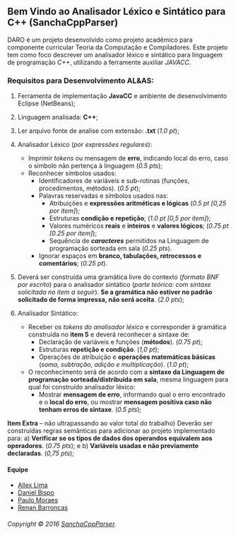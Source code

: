 ## Bem Vindo ao Analisador Léxico e Sintático para C++ (SanchaCppParser)
DARO é um projeto desenvolvido como projeto acadêmico para componente curricular Teoria da Computação e Compiladores. Este projeto
tem como foco descrever um analisador léxico e sintático para linguagem de programação _C++_, utilizando a ferramente auxiliar _JAVACC_.


### Requisitos para Desenvolvimento AL&AS:

1. Ferramenta de implementação __JavaCC__ e ambiente de desenvolvimento Eclipse (NetBeans);
2. Linguagem analisada: __C++__;
3. Ler arquivo fonte de analise com extensão: __.txt__ (_1.0 pt_);
4. Analisador Léxico (_por expressões regulares_):
	* Imprimir _tokens_ ou mensagem de __erro__, indicando local do erro, caso o símbolo não pertença à linguagem (_0.5 pts_);
	* Reconhecer símbolos usados:
		* Identificadores de variáveis e sub-rotinas (funções, procedimentos, métodos). (_0.5 pt_);
		* Palavras reservadas e símbolos usados nas:
			* Atribuições e __expressões aritméticas e lógicas__ (_0.5 pt [0,25 por item]_);
			* Estruturas __condição e repetição__; (_1.0 pt [0,5 por item]_);
			* Valores numéricos __reais__ e __inteiros__ e __valores lógicos__; (_0.75 pt [0.25 por item]_);
			* Sequência de ___caracteres___ permitidos na Linguagem de programação sorteada em sala (_0.25 pts_).
		* Ignorar espaços em __branco, tabulações, retrocessos e comentários__; (_0.25 pt_).
	
5. Deverá ser construída uma gramática livre do contexto (_formato BNF por escrito_) para o analisador sintático (_parte teórica: com sintaxe solicitada no item a seguir_). __Se a gramática não estiver no padrão solicitado de forma impressa, não será aceita__. (_2.0 pts_);
6. Analisador Sintático: 
	* Receber os _tokens do analisador léxico_ e corresponder à gramática construída no __item 5__ e deverá reconhecer a sintaxe de:
		* Declaração de variáveis e funções (__métodos__). (_0.75 pt_);
		* Estruturas __repetição e condição__. (_1,0 pt_); 
		* Operações de atribuição e __operações matemáticas básicas__ (_soma, subtração, adição e multiplicação_). (_1.0 pt_);
	* O reconhecimento será de acordo com a __sintaxe da Linguagem de programação sorteada/distribuída em sala__, mesma linguagem para qual foi construído analisador léxico:
		* Mostrar __mensagem de erro__, informando qual o erro encontrado e o __local do erro__, ou mostrar __mensagem positiva caso não tenham erros de sintaxe__. (_0.5 pts_);
		
		
				
__Item Extra__ – não ultrapassando ao valor total do trabalho) Deverão ser construídas regras semânticas para adicionar ao projeto implementado para: a) __Verificar se os tipos de dados dos operandos equivalem aos operadores__. (_0.75 pts_); e b) __Variáveis usadas e não previamente declaradas__. (_0,75 pts_);


			
#### Equipe

* [Allex Lima](http://allexlima.com)
* [Daniel Bispo](https://github.com/danielbispov/)
* [Paulo Moraes](http://pauloigormoraes.com/)
* [Renan Barroncas](https://github.com/renanbarroncas)

###### Copyright © 2016 [SanchaCppParser](https://github.com/pauloigormoraes/SanchaCppParser).
